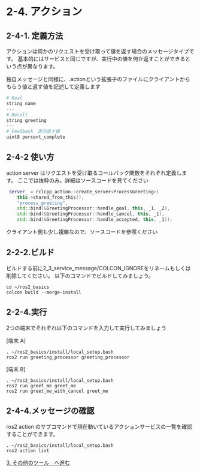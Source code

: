 # 2-4. アクション

## 2-4-1. 定義方法

アクションは何かのリクエストを受け取って値を返す場合のメッセージタイプです。
基本的にはサービスと同じですが、実行中の値を何か返すことができるという点が異なります。

独自メッセージと同様に、.actionという拡張子のファイルにクライアントからもらう値と返す値を記述して定義します

```s ProcessGreeting.action
# Goal
string name
---
# Result
string greeting
---
# Feedback　逐次返す値
uint8 percent_complete
```

## 2-4-2 使い方

action server はリクエストを受け取るコールバック関数をそれぞれ定義します。
ここでは抜粋のみ。詳細はソースコードを見てください

```c++ greeting_processor_component.cpp
 server_ = rclcpp_action::create_server<ProcessGreeting>(
    this->shared_from_this(),
    "process_greeting",
    std::bind(&GreetingProcessor::handle_goal, this, _1, _2),
    std::bind(&GreetingProcessor::handle_cancel, this, _1),
    std::bind(&GreetingProcessor::handle_accepted, this, _1));
```

クライアント側も少し複雑なので、ソースコードを参照ください

## 2-2-2.ビルド

ビルドする前に2_3_service_message/COLCON_IGNOREをリネームもしくは削除してください。
以下のコマンドでビルドしてみましょう。

``` shell
cd ~/ros2_basics
colcon build --merge-install
```

## 2-2-4.実行

2つの端末でそれぞれ以下のコマンドを入力して実行してみましょう

[端末 A]

```shell
. ~/ros2_basics/install/local_setup.bash
ros2 run greeting_processor greeting_processor
```

[端末 B]

```shell
. ~/ros2_basics/install/local_setup.bash
ros2 run greet_me greet_me
ros2 run greet_me_with_cancel greet_me
```

## 2-4-4.メッセージの確認

ros2 action のサブコマンドで現在動いているアクションサービスの一覧を確認することができます。

```shell
. ~/ros2_basics/install/local_setup.bash
ros2 action list
```

[3. その他のツール　へ進む](3_ROS2_TOOLS.md)
